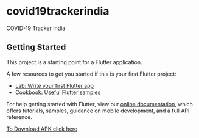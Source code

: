 # covid19trackerindia

COVID-19 Tracker India

## Getting Started

This project is a starting point for a Flutter application.

A few resources to get you started if this is your first Flutter project:

- [Lab: Write your first Flutter app](https://flutter.dev/docs/get-started/codelab)
- [Cookbook: Useful Flutter samples](https://flutter.dev/docs/cookbook)

For help getting started with Flutter, view our
[online documentation](https://flutter.dev/docs), which offers tutorials,
samples, guidance on mobile development, and a full API reference.

[To Download APK click here](https://github.com/akashengginer/covid-19_tracker_india/blob/master/apk/app-release.apk)
